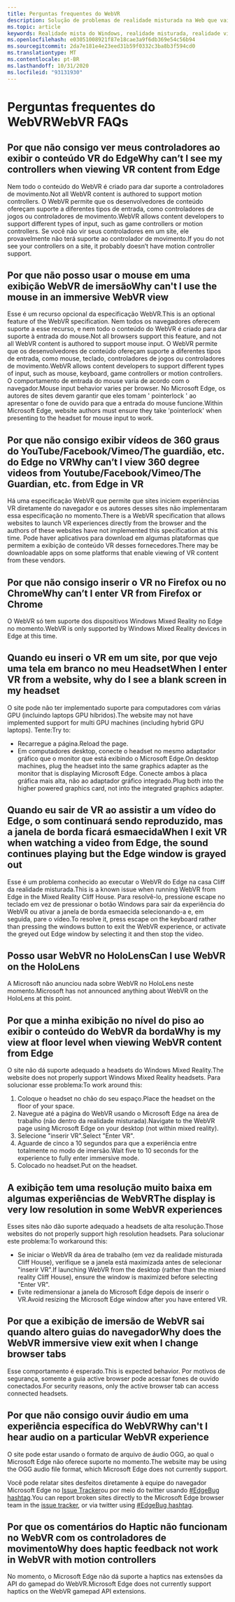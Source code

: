 ```yaml
---
title: Perguntas frequentes do WebVR
description: Solução de problemas de realidade misturada na Web que vai além da nossa documentação de suporte padrão do consumidor.
ms.topic: article
keywords: Realidade mista do Windows, realidade misturada, realidade virtual, VR, Sr, solução de problemas, erros, ajuda, suporte, WebVR
ms.openlocfilehash: e03051008921f87e18cae3a9f6db369e54c56b94
ms.sourcegitcommit: 2da7e181e4e23eed31b59f0332c3ba8b3f594cd0
ms.translationtype: MT
ms.contentlocale: pt-BR
ms.lasthandoff: 10/31/2020
ms.locfileid: "93131930"
---
```

# <a name="webvr-faqs"></a><span data-ttu-id="52b9f-104">Perguntas frequentes do WebVR</span><span class="sxs-lookup"><span data-stu-id="52b9f-104">WebVR FAQs</span></span>

## <a name="why-cant-i-see-my-controllers-when-viewing-vr-content-from-edge"></a><span data-ttu-id="52b9f-105">Por que não consigo ver meus controladores ao exibir o conteúdo VR do Edge</span><span class="sxs-lookup"><span data-stu-id="52b9f-105">Why can’t I see my controllers when viewing VR content from Edge</span></span>

<span data-ttu-id="52b9f-106">Nem todo o conteúdo do WebVR é criado para dar suporte a controladores de movimento.</span><span class="sxs-lookup"><span data-stu-id="52b9f-106">Not all WebVR content is authored to support motion controllers.</span></span> <span data-ttu-id="52b9f-107">O WebVR permite que os desenvolvedores de conteúdo ofereçam suporte a diferentes tipos de entrada, como controladores de jogos ou controladores de movimento.</span><span class="sxs-lookup"><span data-stu-id="52b9f-107">WebVR allows content developers to support different types of input, such as game controllers or motion controllers.</span></span> <span data-ttu-id="52b9f-108">Se você não vir seus controladores em um site, ele provavelmente não terá suporte ao controlador de movimento.</span><span class="sxs-lookup"><span data-stu-id="52b9f-108">If you do not see your controllers on a site, it probably doesn’t have motion controller support.</span></span>

## <a name="why-cant-i-use-the-mouse-in-an-immersive-webvr-view"></a><span data-ttu-id="52b9f-109">Por que não posso usar o mouse em uma exibição WebVR de imersão</span><span class="sxs-lookup"><span data-stu-id="52b9f-109">Why can't I use the mouse in an immersive WebVR view</span></span>

<span data-ttu-id="52b9f-110">Esse é um recurso opcional da especificação WebVR.</span><span class="sxs-lookup"><span data-stu-id="52b9f-110">This is an optional feature of the WebVR specification.</span></span> <span data-ttu-id="52b9f-111">Nem todos os navegadores oferecem suporte a esse recurso, e nem todo o conteúdo do WebVR é criado para dar suporte à entrada do mouse.</span><span class="sxs-lookup"><span data-stu-id="52b9f-111">Not all browsers support this feature, and not all WebVR content is authored to support mouse input.</span></span> <span data-ttu-id="52b9f-112">O WebVR permite que os desenvolvedores de conteúdo ofereçam suporte a diferentes tipos de entrada, como mouse, teclado, controladores de jogos ou controladores de movimento.</span><span class="sxs-lookup"><span data-stu-id="52b9f-112">WebVR allows content developers to support different types of input, such as mouse, keyboard, game controllers or motion controllers.</span></span> <span data-ttu-id="52b9f-113">O comportamento de entrada do mouse varia de acordo com o navegador.</span><span class="sxs-lookup"><span data-stu-id="52b9f-113">Mouse input behavior varies per browser.</span></span> <span data-ttu-id="52b9f-114">No Microsoft Edge, os autores de sites devem garantir que eles tomam ' pointerlock ' ao apresentar o fone de ouvido para que a entrada do mouse funcione.</span><span class="sxs-lookup"><span data-stu-id="52b9f-114">Within Microsoft Edge, website authors must ensure they take 'pointerlock' when presenting to the headset for mouse input to work.</span></span>

## <a name="why-cant-i-view-360-degree-videos-from-youtubefacebookvimeothe-guardian-etc-from-edge-in-vr"></a><span data-ttu-id="52b9f-115">Por que não consigo exibir vídeos de 360 graus do YouTube/Facebook/Vimeo/The guardião, etc. do Edge no VR</span><span class="sxs-lookup"><span data-stu-id="52b9f-115">Why can’t I view 360 degree videos from Youtube/Facebook/Vimeo/The Guardian, etc. from Edge in VR</span></span>

<span data-ttu-id="52b9f-116">Há uma especificação WebVR que permite que sites iniciem experiências VR diretamente do navegador e os autores desses sites não implementaram essa especificação no momento.</span><span class="sxs-lookup"><span data-stu-id="52b9f-116">There is a WebVR specification that allows websites to launch VR experiences directly from the browser and the authors of these websites have not implemented this specification at this time.</span></span> <span data-ttu-id="52b9f-117">Pode haver aplicativos para download em algumas plataformas que permitem a exibição de conteúdo VR desses fornecedores.</span><span class="sxs-lookup"><span data-stu-id="52b9f-117">There may be downloadable apps on some platforms that enable viewing of VR content from these vendors.</span></span>

## <a name="why-cant-i-enter-vr-from-firefox-or-chrome"></a><span data-ttu-id="52b9f-118">Por que não consigo inserir o VR no Firefox ou no Chrome</span><span class="sxs-lookup"><span data-stu-id="52b9f-118">Why can’t I enter VR from Firefox or Chrome</span></span>

<span data-ttu-id="52b9f-119">O WebVR só tem suporte dos dispositivos Windows Mixed Reality no Edge no momento.</span><span class="sxs-lookup"><span data-stu-id="52b9f-119">WebVR is only supported by Windows Mixed Reality devices in Edge at this time.</span></span>

## <a name="when-i-enter-vr-from-a-website-why-do-i-see-a-blank-screen-in-my-headset"></a><span data-ttu-id="52b9f-120">Quando eu inseri o VR em um site, por que vejo uma tela em branco no meu Headset</span><span class="sxs-lookup"><span data-stu-id="52b9f-120">When I enter VR from a website, why do I see a blank screen in my headset</span></span>

<span data-ttu-id="52b9f-121">O site pode não ter implementado suporte para computadores com várias GPU (incluindo laptops GPU híbridos).</span><span class="sxs-lookup"><span data-stu-id="52b9f-121">The website may not have implemented support for multi GPU machines (including hybrid GPU laptops).</span></span> <span data-ttu-id="52b9f-122">Tente:</span><span class="sxs-lookup"><span data-stu-id="52b9f-122">Try to:</span></span>

* <span data-ttu-id="52b9f-123">Recarregue a página.</span><span class="sxs-lookup"><span data-stu-id="52b9f-123">Reload the page.</span></span>
* <span data-ttu-id="52b9f-124">Em computadores desktop, conecte o headset no mesmo adaptador gráfico que o monitor que está exibindo o Microsoft Edge.</span><span class="sxs-lookup"><span data-stu-id="52b9f-124">On desktop machines, plug the headset into the same graphics adapter as the monitor that is displaying Microsoft Edge.</span></span> <span data-ttu-id="52b9f-125">Conecte ambos à placa gráfica mais alta, não ao adaptador gráfico integrado.</span><span class="sxs-lookup"><span data-stu-id="52b9f-125">Plug both into the higher powered graphics card, not into the integrated graphics adapter.</span></span>

## <a name="when-i-exit-vr-when-watching-a-video-from-edge-the-sound-continues-playing-but-the-edge-window-is-grayed-out"></a><span data-ttu-id="52b9f-126">Quando eu sair de VR ao assistir a um vídeo do Edge, o som continuará sendo reproduzido, mas a janela de borda ficará esmaecida</span><span class="sxs-lookup"><span data-stu-id="52b9f-126">When I exit VR when watching a video from Edge, the sound continues playing but the Edge window is grayed out</span></span>

<span data-ttu-id="52b9f-127">Esse é um problema conhecido ao executar o WebVR do Edge na casa Cliff da realidade misturada.</span><span class="sxs-lookup"><span data-stu-id="52b9f-127">This is a known issue when running WebVR from Edge in the Mixed Reality Cliff House.</span></span> <span data-ttu-id="52b9f-128">Para resolvê-lo, pressione escape no teclado em vez de pressionar o botão Windows para sair da experiência do WebVR ou ativar a janela de borda esmaecida selecionando-a e, em seguida, pare o vídeo.</span><span class="sxs-lookup"><span data-stu-id="52b9f-128">To resolve it, press escape on the keyboard rather than pressing the windows button to exit the WebVR experience, or activate the greyed out Edge window by selecting it and then stop the video.</span></span>

## <a name="can-i-use-webvr-on-the-hololens"></a><span data-ttu-id="52b9f-129">Posso usar WebVR no HoloLens</span><span class="sxs-lookup"><span data-stu-id="52b9f-129">Can I use WebVR on the HoloLens</span></span>

<span data-ttu-id="52b9f-130">A Microsoft não anunciou nada sobre WebVR no HoloLens neste momento.</span><span class="sxs-lookup"><span data-stu-id="52b9f-130">Microsoft has not announced anything about WebVR on the HoloLens at this point.</span></span>

## <a name="why-is-my-view-at-floor-level-when-viewing-webvr-content-from-edge"></a><span data-ttu-id="52b9f-131">Por que a minha exibição no nível do piso ao exibir o conteúdo do WebVR da borda</span><span class="sxs-lookup"><span data-stu-id="52b9f-131">Why is my view at floor level when viewing WebVR content from Edge</span></span>

<span data-ttu-id="52b9f-132">O site não dá suporte adequado a headsets do Windows Mixed Reality.</span><span class="sxs-lookup"><span data-stu-id="52b9f-132">The website does not properly support Windows Mixed Reality headsets.</span></span> <span data-ttu-id="52b9f-133">Para solucionar esse problema:</span><span class="sxs-lookup"><span data-stu-id="52b9f-133">To work around this:</span></span>

1. <span data-ttu-id="52b9f-134">Coloque o headset no chão do seu espaço.</span><span class="sxs-lookup"><span data-stu-id="52b9f-134">Place the headset on the floor of your space.</span></span>
2. <span data-ttu-id="52b9f-135">Navegue até a página do WebVR usando o Microsoft Edge na área de trabalho (não dentro da realidade misturada).</span><span class="sxs-lookup"><span data-stu-id="52b9f-135">Navigate to the WebVR page using Microsoft Edge on your desktop (not within mixed reality).</span></span>
3. <span data-ttu-id="52b9f-136">Selecione "inserir VR".</span><span class="sxs-lookup"><span data-stu-id="52b9f-136">Select "Enter VR".</span></span>
4. <span data-ttu-id="52b9f-137">Aguarde de cinco a 10 segundos para que a experiência entre totalmente no modo de imersão.</span><span class="sxs-lookup"><span data-stu-id="52b9f-137">Wait five to 10 seconds for the experience to fully enter immersive mode.</span></span>
5. <span data-ttu-id="52b9f-138">Colocado no headset.</span><span class="sxs-lookup"><span data-stu-id="52b9f-138">Put on the headset.</span></span>

## <a name="the-display-is-very-low-resolution-in-some-webvr-experiences"></a><span data-ttu-id="52b9f-139">A exibição tem uma resolução muito baixa em algumas experiências de WebVR</span><span class="sxs-lookup"><span data-stu-id="52b9f-139">The display is very low resolution in some WebVR experiences</span></span>

<span data-ttu-id="52b9f-140">Esses sites não dão suporte adequado a headsets de alta resolução.</span><span class="sxs-lookup"><span data-stu-id="52b9f-140">Those websites do not properly support high resolution headsets.</span></span> <span data-ttu-id="52b9f-141">Para solucionar este problema:</span><span class="sxs-lookup"><span data-stu-id="52b9f-141">To workaround this:</span></span>

* <span data-ttu-id="52b9f-142">Se iniciar o WebVR da área de trabalho (em vez da realidade misturada Cliff House), verifique se a janela está maximizada antes de selecionar "inserir VR".</span><span class="sxs-lookup"><span data-stu-id="52b9f-142">If launching WebVR from the desktop (rather than the mixed reality Cliff House), ensure the window is maximized before selecting "Enter VR".</span></span>
* <span data-ttu-id="52b9f-143">Evite redimensionar a janela do Microsoft Edge depois de inserir o VR.</span><span class="sxs-lookup"><span data-stu-id="52b9f-143">Avoid resizing the Microsoft Edge window after you have entered VR.</span></span>

## <a name="why-does-the-webvr-immersive-view-exit-when-i-change-browser-tabs"></a><span data-ttu-id="52b9f-144">Por que a exibição de imersão de WebVR sai quando altero guias do navegador</span><span class="sxs-lookup"><span data-stu-id="52b9f-144">Why does the WebVR immersive view exit when I change browser tabs</span></span>

<span data-ttu-id="52b9f-145">Esse comportamento é esperado.</span><span class="sxs-lookup"><span data-stu-id="52b9f-145">This is expected behavior.</span></span> <span data-ttu-id="52b9f-146">Por motivos de segurança, somente a guia active browser pode acessar fones de ouvido conectados.</span><span class="sxs-lookup"><span data-stu-id="52b9f-146">For security reasons, only the active browser tab can access connected headsets.</span></span>

## <a name="why-cant-i-hear-audio-on-a-particular-webvr-experience"></a><span data-ttu-id="52b9f-147">Por que não consigo ouvir áudio em uma experiência específica do WebVR</span><span class="sxs-lookup"><span data-stu-id="52b9f-147">Why can't I hear audio on a particular WebVR experience</span></span>

<span data-ttu-id="52b9f-148">O site pode estar usando o formato de arquivo de áudio OGG, ao qual o Microsoft Edge não oferece suporte no momento.</span><span class="sxs-lookup"><span data-stu-id="52b9f-148">The website may be using the OGG audio file format, which Microsoft Edge does not currently support.</span></span>

<span data-ttu-id="52b9f-149">Você pode relatar sites desfeitos diretamente à equipe do navegador Microsoft Edge no [Issue Tracker](https://developer.microsoft.com/microsoft-edge/platform/issues/)ou por meio do twitter usando [#EdgeBug hashtag](https://blogs.windows.com/msedgedev/2016/08/11/edgebug-twitter/).</span><span class="sxs-lookup"><span data-stu-id="52b9f-149">You can report broken sites directly to the Microsoft Edge browser team in the [issue tracker](https://developer.microsoft.com/microsoft-edge/platform/issues/), or via twitter using [#EdgeBug hashtag](https://blogs.windows.com/msedgedev/2016/08/11/edgebug-twitter/).</span></span>

## <a name="why-does-haptic-feedback-not-work-in-webvr-with-motion-controllers"></a><span data-ttu-id="52b9f-150">Por que os comentários do Haptic não funcionam no WebVR com os controladores de movimento</span><span class="sxs-lookup"><span data-stu-id="52b9f-150">Why does haptic feedback not work in WebVR with motion controllers</span></span>

<span data-ttu-id="52b9f-151">No momento, o Microsoft Edge não dá suporte a haptics nas extensões da API do gamepad do WebVR.</span><span class="sxs-lookup"><span data-stu-id="52b9f-151">Microsoft Edge does not currently support haptics on the WebVR gamepad API extensions.</span></span>